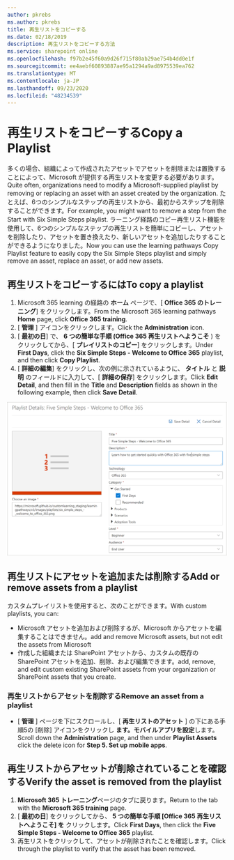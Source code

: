 ```yaml
---
author: pkrebs
ms.author: pkrebs
title: 再生リストをコピーする
ms.date: 02/18/2019
description: 再生リストをコピーする方法
ms.service: sharepoint online
ms.openlocfilehash: f97b2e45f60a9d26f715f80ab29ae754b4dd0e1f
ms.sourcegitcommit: ee4aebf60893887ae95a1294a9ad8975539ea762
ms.translationtype: MT
ms.contentlocale: ja-JP
ms.lasthandoff: 09/23/2020
ms.locfileid: "48234539"
---
```

# <a name="copy-a-playlist"></a><span data-ttu-id="e0b17-103">再生リストをコピーする</span><span class="sxs-lookup"><span data-stu-id="e0b17-103">Copy a Playlist</span></span>
<span data-ttu-id="e0b17-104">多くの場合、組織によって作成されたアセットでアセットを削除または置換することによって、Microsoft が提供する再生リストを変更する必要があります。</span><span class="sxs-lookup"><span data-stu-id="e0b17-104">Quite often, organizations need to modify a Microsoft-supplied playlist by removing or replacing an asset with an asset created by the organization.</span></span> <span data-ttu-id="e0b17-105">たとえば、6つのシンプルなステップの再生リストから、最初からステップを削除することができます。</span><span class="sxs-lookup"><span data-stu-id="e0b17-105">For example, you might want to remove a step from the Start with Six Simple Steps playlist.</span></span> <span data-ttu-id="e0b17-106">ラーニング経路のコピー再生リスト機能を使用して、6つのシンプルなステップの再生リストを簡単にコピーし、アセットを削除したり、アセットを置き換えたり、新しいアセットを追加したりすることができるようになりました。</span><span class="sxs-lookup"><span data-stu-id="e0b17-106">Now you can use the learning pathways Copy Playlist feature to easily copy the Six Simple Steps playlist and simply remove an asset, replace an asset, or add new assets.</span></span> 

## <a name="to-copy-a-playlist"></a><span data-ttu-id="e0b17-107">再生リストをコピーするには</span><span class="sxs-lookup"><span data-stu-id="e0b17-107">To copy a playlist</span></span>

1. <span data-ttu-id="e0b17-108">Microsoft 365 learning の経路の **ホーム** ページで、[ **Office 365 のトレーニング**] をクリックします。</span><span class="sxs-lookup"><span data-stu-id="e0b17-108">From the Microsoft 365 learning pathways **Home** page, click **Office 365 training**.</span></span>
2. <span data-ttu-id="e0b17-109">[ **管理** ] アイコンをクリックします。</span><span class="sxs-lookup"><span data-stu-id="e0b17-109">Click the **Administration** icon.</span></span>
3. <span data-ttu-id="e0b17-110">[ **最初の日**] で、 **6 つの簡単な手順 (Office 365 再生リストへようこそ** ) をクリックしてから、[ **プレイリストのコピー**] をクリックします。</span><span class="sxs-lookup"><span data-stu-id="e0b17-110">Under **First Days**, click the **Six Simple Steps - Welcome to Office 365** playlist, and then click **Copy Playlist**.</span></span> 
4. <span data-ttu-id="e0b17-111">[ **詳細の編集**] をクリックし、次の例に示されているように、 **タイトル** と **説明** のフィールドに入力して、[ **詳細の保存**] をクリックします。</span><span class="sxs-lookup"><span data-stu-id="e0b17-111">Click **Edit Detail**, and then fill in the **Title** and **Description** fields as shown in the following example, then click **Save Detail**.</span></span>  
 
![cg-copyplaylist5steps.png](media/cg-copyplaylist5steps.png)

## <a name="add-or-remove-assets-from-a-playlist"></a><span data-ttu-id="e0b17-113">再生リストにアセットを追加または削除する</span><span class="sxs-lookup"><span data-stu-id="e0b17-113">Add or remove assets from a playlist</span></span>
<span data-ttu-id="e0b17-114">カスタムプレイリストを使用すると、次のことができます。</span><span class="sxs-lookup"><span data-stu-id="e0b17-114">With custom playlists, you can:</span></span>
- <span data-ttu-id="e0b17-115">Microsoft アセットを追加および削除するが、Microsoft からアセットを編集することはできません。</span><span class="sxs-lookup"><span data-stu-id="e0b17-115">add and remove Microsoft assets, but not edit the assets from Microsoft</span></span>
- <span data-ttu-id="e0b17-116">作成した組織または SharePoint アセットから、カスタムの既存の SharePoint アセットを追加、削除、および編集できます。</span><span class="sxs-lookup"><span data-stu-id="e0b17-116">add, remove, and edit custom existing SharePoint assets from your organization or SharePoint assets that you create.</span></span> 

### <a name="remove-an-asset-from-a-playlist"></a><span data-ttu-id="e0b17-117">再生リストからアセットを削除する</span><span class="sxs-lookup"><span data-stu-id="e0b17-117">Remove an asset from a playlist</span></span>
- <span data-ttu-id="e0b17-118">[ **管理** ] ページを下にスクロールし、[ **再生リストのアセット** ] の下にある手順5の [削除] アイコンをクリックし **ます。モバイルアプリを設定**します。</span><span class="sxs-lookup"><span data-stu-id="e0b17-118">Scroll down the **Administration** page, and then under **Playlist Assets** click the delete icon for **Step 5. Set up mobile apps**.</span></span> 

## <a name="verify-the-asset-is-removed-from-the-playlist"></a><span data-ttu-id="e0b17-119">再生リストからアセットが削除されていることを確認する</span><span class="sxs-lookup"><span data-stu-id="e0b17-119">Verify the asset is removed from the playlist</span></span>
1. <span data-ttu-id="e0b17-120">**Microsoft 365 トレーニング**ページのタブに戻ります。</span><span class="sxs-lookup"><span data-stu-id="e0b17-120">Return to the tab with the **Microsoft 365 training** page.</span></span>
2. <span data-ttu-id="e0b17-121">[ **最初の日**] をクリックしてから、 **5 つの簡単な手順 [Office 365 再生リストへようこそ] を** クリックします。</span><span class="sxs-lookup"><span data-stu-id="e0b17-121">Click **First Days**, then click the **Five Simple Steps - Welcome to Office 365** playlist.</span></span> 
3. <span data-ttu-id="e0b17-122">再生リストをクリックして、アセットが削除されたことを確認します。</span><span class="sxs-lookup"><span data-stu-id="e0b17-122">Click through the playlist to verify that the asset has been removed.</span></span>


